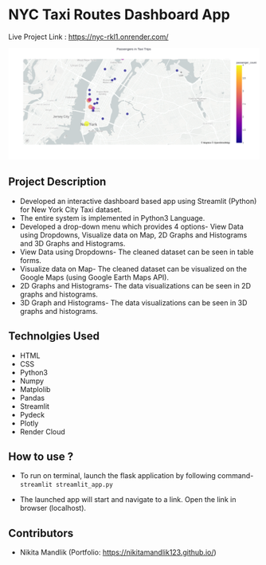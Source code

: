 # NYC Taxi Routes Dashboard App

Live Project Link :  <https://nyc-rkl1.onrender.com/>


![alt text](https://github.com/kanishkb1/nyc_taxi_analytics/blob/a5ca56cd480269c4d2ecee34ffb4e39dfa4e1597/newplot.png)

## Project Description 

* Developed an interactive dashboard based app using Streamlit (Python) for New York City Taxi dataset. 
* The entire system is implemented in Python3 Language.
* Developed a drop-down menu which provides 4 options- View Data using Dropdowns, Visualize data on Map, 2D Graphs and Histograms and 3D Graphs and Histograms.
* View Data using Dropdowns- The cleaned dataset can be seen in table forms.
* Visualize data on Map- The cleaned dataset can be visualized on the Google Maps (using Google Earth Maps API).
* 2D Graphs and Histograms- The data visualizations can be seen in 2D graphs and histograms. 
* 3D Graph and Histograms- The data visualizations can be seen in 3D graphs and histograms. 


## Technolgies Used
* HTML
* CSS
* Python3
* Numpy
* Matplolib
* Pandas
* Streamlit
* Pydeck
* Plotly
* Render Cloud


## How to use ?

* To run on terminal, launch the flask application by following command-
`streamlit streamlit_app.py`

* The launched app will start and navigate to a link. Open the link in browser (localhost).

## Contributors

* Nikita Mandlik (Portfolio: https://nikitamandlik123.github.io/)
